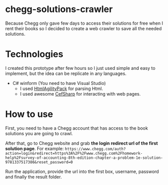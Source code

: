 # chegg-solutions-crawler
Because Chegg only gave few days to access their solutions for free when I rent their books so I decided to create a web crawler to save all the needed solutions.
# Technologies
I created this prototype after few hours so I just used simple and easy to implement, but the idea can be replicate in any languages.
- C# winform (You need to have Visual Studio)
  - I used <a href="https://www.nuget.org/packages/HtmlAgilityPack/" target="_blank">HtmlAgilityPack</a> for parsing Html.
  - I used awesome <a href="https://github.com/cefsharp/CefSharp" target="_blank">CefSharp</a> for interacting with web pages.

# How to use
First, you need to have a Chegg account that has access to the book solutions you are going to crawl.

After that, go to Chegg website and grab **the login redirect url of the first solution page**. For example: `https://www.chegg.com/auth?action=login&redirect=https%3A%2F%2Fwww.chegg.com%2Fhomework-help%2Fsurvey-of-accounting-8th-edition-chapter-a-problem-1e-solution-9781337517386&reset_password=0`

Run the application, provide the url into the first box, username, password and finally the result folder.

